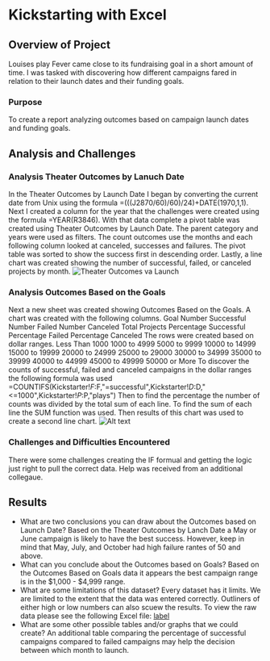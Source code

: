 # Kickstarting with Excel

## Overview of Project
Louises play Fever came close to its fundraising goal in a short amount of time. I was tasked with discovering how different campaigns fared in relation to their launch dates and their funding goals.
### Purpose
To create a report analyzing outcomes based on campaign launch dates and funding goals. 
## Analysis and Challenges
### Analysis Theater Outcomes by Lanuch Date
In the Theater Outcomes by Launch Date I began by converting the current date from Unix using the formula =(((J2870/60)/60)/24)+DATE(1970,1,1). 
Next I created a column for the year that the challenges were created using the formula =YEAR(R3846). 
With that data complete a pivot table was created using Theater Outcomes by Launch Date. The parent category and years were used as filters. The count outcomes use the months and each following column looked at canceled, successes and failures. The pivot table was sorted to show the success first in descending order. 
Lastly, a line chart was created showing the number of successful, failed, or canceled projects by month. 
![Theater Outcomes va Launch](../../../../../../c:/Users/aahud/Dropbox%20(Personal)/Bootcamp/Crowfunding%20Analysis/resources/Theater_Outcomes_vs_Launch.png)
### Analysis Outcomes Based on the Goals 
Next a new sheet was created showing Outcomes Based on the Goals. 
A chart was created with the following columns. 
Goal
Number Successful
Number Failed
Number Canceled
Total Projects
Percentage Successful
Percentage Failed
Percentage Canceled
The rows were created based on dollar ranges. 
Less Than 1000
1000 to 4999
5000 to 9999
10000 to 14999
15000 to 19999
20000 to 24999
25000 to 29000
30000 to 34999
35000 to 39999
40000 to 44999
45000 to 49999
50000 or More
To discover the counts of successful, failed and canceled campaigns in the dollar ranges the following formula was used =COUNTIFS(Kickstarter!$F:$F,"=successful",Kickstarter!$D:$D,"<=1000",Kickstarter!$P:$P,"plays") 
Then to find the percentage the number of counts was divided by the total sum of each line. To find the sum of each line the SUM function was used. 
Then results of this chart was used to create a second line chart. 
![Alt text](../../../../../../c:/Users/aahud/Dropbox%20(Personal)/Bootcamp/Crowfunding%20Analysis/Outcomes_Based_on_Goals.png)

### Challenges and Difficulties Encountered
There were some challenges creating the IF formual and getting the logic just right to pull the correct data. Help was received from an additional collegaue. 
## Results

- What are two conclusions you can draw about the Outcomes based on Launch Date?
Based on the Theater Outcomes by Lanch Date a May or June campaign  is likely to have the best success.
However, keep in mind that May, July, and October had high failure rantes of 50 and above.  
- What can you conclude about the Outcomes based on Goals?
Based on the Outcomes Based on Goals data it appears the best campaign range is in the $1,000 - $4,999 range. 
- What are some limitations of this dataset?
Every dataset has it limits. We are limited to the extent that the data was entered correctly. Outliners of either high or low numbers can also scuew the results. To view the raw data please see the following Excel file:
[label](../../../../../../c:/Users/aahud/Dropbox%20(Personal)/Bootcamp/Crowfunding%20Analysis/Kickstarter_Challenge.xlsx)
- What are some other possible tables and/or graphs that we could create?
An additional table comparing the percentage of successful campaigns compared to failed campaigns may help the decision between which month to launch. 
